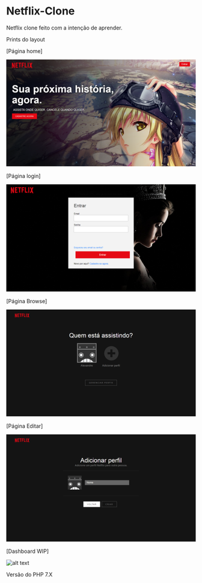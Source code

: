 # Netflix-Clone

Netflix clone feito com a intenção de aprender.

Prints do layout

[Página home]

![alt text](https://github.com/kaway404/Netflix-Clone/blob/master/apresentar/background_home_alterado.png?raw=true)

[Página login]

![alt text](https://github.com/kaway404/Netflix-Clone/blob/master/apresentar/login.png?raw=true)

[Página Browse]

![alt text](https://github.com/kaway404/Netflix-Clone/blob/master/apresentar/assistindo.png?raw=true)

[Página Editar]

![alt text](https://github.com/kaway404/Netflix-Clone/blob/master/apresentar/editando3.png?raw=true)

[Dashboard WIP]

![alt text](https://github.com/kaway404/Netflix-Clone/blob/master/apresentar/dashboard_wip.png?raw=true)

Versão do PHP 7.X
